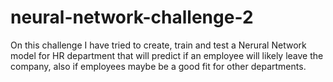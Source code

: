 # neural-network-challenge-2

On this challenge I have tried to create, train and test a Nerural Network model for HR department that will predict if an employee will likely leave the company, also if employees maybe be a good fit for other departments.
